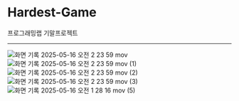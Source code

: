 # Hardest-Game
프로그래밍랩 기말프로젝트
<hr>

![화면 기록 2025-05-16 오전 2 23 59 mov](https://github.com/user-attachments/assets/77f9d152-6e3b-442d-8e56-87ff0a86fafc)
![화면 기록 2025-05-16 오전 2 23 59 mov (1)](https://github.com/user-attachments/assets/83e1e0f5-1f84-4a01-b33c-5cf139f6209a)
![화면 기록 2025-05-16 오전 2 23 59 mov (2)](https://github.com/user-attachments/assets/a2072862-52ab-4733-955a-76a4160fffa9)
![화면 기록 2025-05-16 오전 2 23 59 mov (3)](https://github.com/user-attachments/assets/5d752ae6-ecd1-461f-93d1-666702824ed7)
![화면 기록 2025-05-16 오전 1 28 16 mov (5)](https://github.com/user-attachments/assets/036ed28e-9537-4fc1-843a-43144ffe6076)
